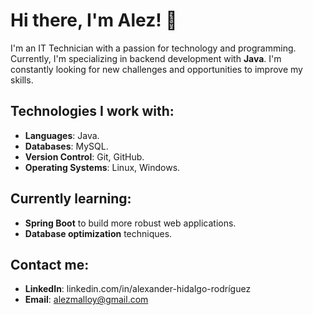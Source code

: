 # Hi there, I'm Alez! 👋

I'm an IT Technician with a passion for technology and programming. Currently, 
I'm specializing in backend development with **Java**. 
I'm constantly looking for new challenges and opportunities to improve my skills.

## Technologies I work with:
- **Languages**: Java.
- **Databases**: MySQL.
- **Version Control**: Git, GitHub.
- **Operating Systems**: Linux, Windows.

## Currently learning:
- **Spring Boot** to build more robust web applications.
- **Database optimization** techniques.

## Contact me:
- **LinkedIn**: linkedin.com/in/alexander-hidalgo-rodríguez
- **Email**: alezmalloy@gmail.com



<!---
alezMalloy/alezMalloy is a ✨ special ✨ repository because its `README.md` (this file) appears on your GitHub profile.
You can click the Preview link to take a look at your changes.
--->
